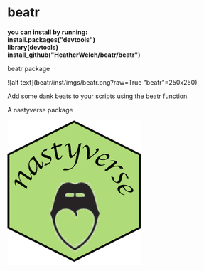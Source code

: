 # beatr

**you can install by running:  
install.packages("devtools") <br />
library(devtools) <br />
install_github("HeatherWelch/beatr/beatr") <br />**

beatr package

![alt text](beatr/inst/imgs/beatr.png?raw=True "beatr"=250x250)

Add some dank beats to your scripts using the beatr function.

A nastyverse package

![alt text](beatr/inst/imgs/nastyverse.png?raw=True "nastyverse")


